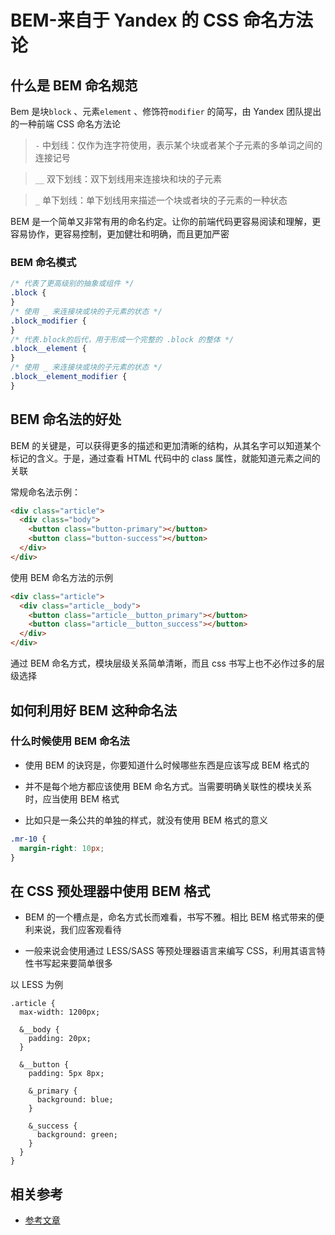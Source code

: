 # BEM-来自于 Yandex 的 CSS 命名方法论

## 什么是 BEM 命名规范

Bem 是块`block` 、元素`element` 、修饰符`modifier` 的简写，由 Yandex 团队提出的一种前端 CSS 命名方法论

> `-` 中划线：仅作为连字符使用，表示某个块或者某个子元素的多单词之间的连接记号

> `__` 双下划线：双下划线用来连接块和块的子元素

> `_` 单下划线：单下划线用来描述一个块或者块的子元素的一种状态

BEM 是一个简单又非常有用的命名约定。让你的前端代码更容易阅读和理解，更容易协作，更容易控制，更加健壮和明确，而且更加严密

### BEM 命名模式

```css
/* 代表了更高级别的抽象或组件 */
.block {
}
/* 使用 _ 来连接块或块的子元素的状态 */
.block_modifier {
}
/* 代表.block的后代，用于形成一个完整的 .block 的整体 */
.block__element {
}
/* 使用 _ 来连接块或块的子元素的状态 */
.block__element_modifier {
}
```

## BEM 命名法的好处

BEM 的关键是，可以获得更多的描述和更加清晰的结构，从其名字可以知道某个标记的含义。于是，通过查看 HTML 代码中的 class 属性，就能知道元素之间的关联

常规命名法示例：

```html
<div class="article">
  <div class="body">
    <button class="button-primary"></button>
    <button class="button-success"></button>
  </div>
</div>
```

使用 BEM 命名方法的示例

```html
<div class="article">
  <div class="article__body">
    <button class="article__button_primary"></button>
    <button class="article__button_success"></button>
  </div>
</div>
```

通过 BEM 命名方式，模块层级关系简单清晰，而且 css 书写上也不必作过多的层级选择

## 如何利用好 BEM 这种命名法

### 什么时候使用 BEM 命名法

- 使用 BEM 的诀窍是，你要知道什么时候哪些东西是应该写成 BEM 格式的

- 并不是每个地方都应该使用 BEM 命名方式。当需要明确关联性的模块关系时，应当使用 BEM 格式

- 比如只是一条公共的单独的样式，就没有使用 BEM 格式的意义

```css
.mr-10 {
  margin-right: 10px;
}
```

## 在 CSS 预处理器中使用 BEM 格式

- BEM 的一个槽点是，命名方式长而难看，书写不雅。相比 BEM 格式带来的便利来说，我们应客观看待

- 一般来说会使用通过 LESS/SASS 等预处理器语言来编写 CSS，利用其语言特性书写起来要简单很多

以 LESS 为例

```less
.article {
  max-width: 1200px;

  &__body {
    padding: 20px;
  }

  &__button {
    padding: 5px 8px;

    &_primary {
      background: blue;
    }

    &_success {
      background: green;
    }
  }
}
```

## 相关参考

- [参考文章](https://juejin.cn/post/6844903672162304013)
